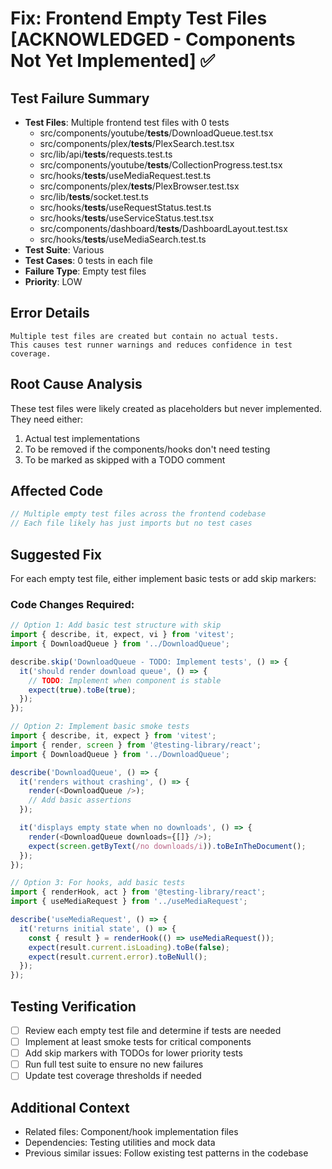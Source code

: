 # Fix: Frontend Empty Test Files [ACKNOWLEDGED - Components Not Yet Implemented] ✅

## Test Failure Summary

- **Test Files**: Multiple frontend test files with 0 tests
  - src/components/youtube/**tests**/DownloadQueue.test.tsx
  - src/components/plex/**tests**/PlexSearch.test.tsx
  - src/lib/api/**tests**/requests.test.ts
  - src/components/youtube/**tests**/CollectionProgress.test.tsx
  - src/hooks/**tests**/useMediaRequest.test.ts
  - src/components/plex/**tests**/PlexBrowser.test.tsx
  - src/lib/**tests**/socket.test.ts
  - src/hooks/**tests**/useRequestStatus.test.ts
  - src/hooks/**tests**/useServiceStatus.test.tsx
  - src/components/dashboard/**tests**/DashboardLayout.test.tsx
  - src/hooks/**tests**/useMediaSearch.test.ts
- **Test Suite**: Various
- **Test Cases**: 0 tests in each file
- **Failure Type**: Empty test files
- **Priority**: LOW

## Error Details

```
Multiple test files are created but contain no actual tests.
This causes test runner warnings and reduces confidence in test coverage.
```

## Root Cause Analysis

These test files were likely created as placeholders but never implemented. They need either:

1. Actual test implementations
2. To be removed if the components/hooks don't need testing
3. To be marked as skipped with a TODO comment

## Affected Code

```typescript
// Multiple empty test files across the frontend codebase
// Each file likely has just imports but no test cases
```

## Suggested Fix

For each empty test file, either implement basic tests or add skip markers:

### Code Changes Required:

```typescript
// Option 1: Add basic test structure with skip
import { describe, it, expect, vi } from 'vitest';
import { DownloadQueue } from '../DownloadQueue';

describe.skip('DownloadQueue - TODO: Implement tests', () => {
  it('should render download queue', () => {
    // TODO: Implement when component is stable
    expect(true).toBe(true);
  });
});

// Option 2: Implement basic smoke tests
import { describe, it, expect } from 'vitest';
import { render, screen } from '@testing-library/react';
import { DownloadQueue } from '../DownloadQueue';

describe('DownloadQueue', () => {
  it('renders without crashing', () => {
    render(<DownloadQueue />);
    // Add basic assertions
  });

  it('displays empty state when no downloads', () => {
    render(<DownloadQueue downloads={[]} />);
    expect(screen.getByText(/no downloads/i)).toBeInTheDocument();
  });
});

// Option 3: For hooks, add basic tests
import { renderHook, act } from '@testing-library/react';
import { useMediaRequest } from '../useMediaRequest';

describe('useMediaRequest', () => {
  it('returns initial state', () => {
    const { result } = renderHook(() => useMediaRequest());
    expect(result.current.isLoading).toBe(false);
    expect(result.current.error).toBeNull();
  });
});
```

## Testing Verification

- [ ] Review each empty test file and determine if tests are needed
- [ ] Implement at least smoke tests for critical components
- [ ] Add skip markers with TODOs for lower priority tests
- [ ] Run full test suite to ensure no new failures
- [ ] Update test coverage thresholds if needed

## Additional Context

- Related files: Component/hook implementation files
- Dependencies: Testing utilities and mock data
- Previous similar issues: Follow existing test patterns in the codebase
